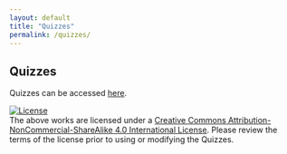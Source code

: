 ```yaml
---
layout: default
title: "Quizzes"
permalink: /quizzes/
---
```

## Quizzes

Quizzes can be accessed [here](https://drive.google.com/drive/folders/1KKHz4btSBOjAYfcoD0ceP2eEFnTNu4Ul?usp=sharing).

[![License](https://mirrors.creativecommons.org/presskit/buttons/88x31/svg/by-nc-sa.svg)](http://creativecommons.org/licenses/by-nc-sa/4.0/)  
The above works are licensed under a [Creative Commons Attribution-NonCommercial-ShareAlike 4.0 International License](http://creativecommons.org/licenses/by-nc-sa/4.0/). Please review the terms of the license prior to using or modifying the Quizzes.
